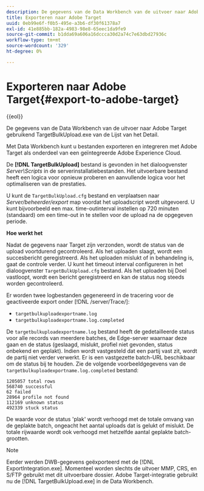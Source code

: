 ```yaml
---
description: De gegevens van de Data Workbench van de uitvoer naar Adobe Target gebruikend TargetBulkUpload.exe van de Lijst van het Detail.
title: Exporteren naar Adobe Target
uuid: 0eb99e6f-f0b5-495e-a3b6-df30f61378a7
exl-id: 41e885bb-182a-4983-98e8-65eec1da9fe9
source-git-commit: b1dda69a606a16dccca30d2a74c7e63dbd27936c
workflow-type: tm+mt
source-wordcount: '329'
ht-degree: 0%

---
```


# Exporteren naar Adobe Target{#export-to-adobe-target}

{{eol}}

De gegevens van de Data Workbench van de uitvoer naar Adobe Target gebruikend TargetBulkUpload.exe van de Lijst van het Detail.

Met Data Workbench kunt u bestanden exporteren en integreren met Adobe Target als onderdeel van een geïntegreerde Adobe Experience Cloud.

De **[!DNL TargetBulkUpload]** bestand is gevonden in het dialoogvenster *Server\Scripts* in de serverinstallatiebestanden. Het uitvoerbare bestand heeft een logica voor opnieuw proberen en aanvullende logica voor het optimaliseren van de prestaties.

U kunt de `TargetBulkUpload.cfg` bestand en verplaatsen naar *Server/beheerder/export* map voordat het uploadscript wordt uitgevoerd. U kunt bijvoorbeeld een max. time-outinterval instellen op 720 minuten (standaard) om een time-out in te stellen voor de upload na de opgegeven periode.

**Hoe werkt het**

Nadat de gegevens naar Target zijn verzonden, wordt de status van de upload voortdurend gecontroleerd. Als het uploaden slaagt, wordt een succesbericht geregistreerd. Als het uploaden mislukt of in behandeling is, gaat de controle verder. U kunt het timeout interval configureren in het dialoogvenster `TargetBulkUpload.cfg` bestand. Als het uploaden bij Doel vastloopt, wordt een bericht geregistreerd en kan de status nog steeds worden gecontroleerd.

Er worden twee logbestanden gegenereerd in de tracering voor de geactiveerde export onder [!DNL /server/Trace/]:

* `targetbulkuploadexportname.log`
* `targetbulkuploadexportname.log.completed`

De `targetbulkuploadexportname.log` bestand heeft de gedetailleerde status voor alle records van meerdere batches, de Edge-server waarnaar deze gaan en de status (geslaagd, mislukt, profiel niet gevonden, status onbekend en geplakt). Indien wordt vastgesteld dat een partij vast zit, wordt de partij niet verder verwerkt. Er is een vastgezette batch-URL beschikbaar om de status bij te houden. Zie de volgende voorbeeldgegevens van de `targetbulkuploadexportname.log.completed` bestand:

```
1205057 total rows 
568740 successful 
62 failed 
28964 profile not found 
112169 unknown status 
492339 stuck status
```

De waarde voor de status &#39;plak&#39; wordt verhoogd met de totale omvang van de geplakte batch, ongeacht het aantal uploads dat is gelukt of mislukt. De totale rijwaarde wordt ook verhoogd met hetzelfde aantal geplakte batch-grootten.

>[!NOTE]
>
>Eerder werden DWB-gegevens geëxporteerd met de [!DNL ExportIntegration.exe]. Momenteel worden slechts de uitvoer MMP, CRS, en S/FTP gebruikt met dit uitvoerbare dossier. Adobe Target-integratie gebruikt nu de [!DNL TargetBulkUpload.exe] in de Data Workbench.
